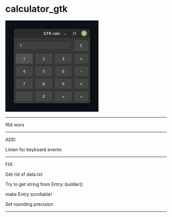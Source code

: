 # calculator_gtk

![calculator_gtk](https://github.com/antonovmike/calculator_gtk/blob/main/calculator_gtk.gif)

--------------------

f64 wors

--------------------

ADD:

Listen for keyboard events

--------------------

FIX:

Get rid of data.txt

Try to get string from Entry::builder()

make Entry scrollable!

Set rounding precision

--------------------